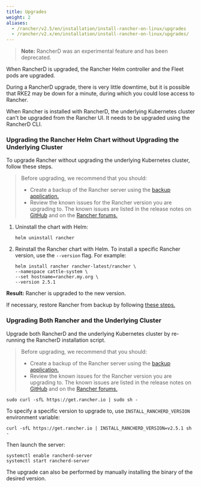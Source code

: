 ```yaml
---
title: Upgrades
weight: 2
aliases:
  - /rancher/v2.5/en/installation/install-rancher-on-linux/upgrades
  - /rancher/v2.x/en/installation/install-rancher-on-linux/upgrades/
---
```


> **Note:** RancherD was an experimental feature and has been deprecated.

When RancherD is upgraded, the Rancher Helm controller and the Fleet pods are upgraded.

During a RancherD upgrade, there is very little downtime, but it is possible that RKE2 may be down for a minute, during which you could lose access to Rancher.

When Rancher is installed with RancherD, the underlying Kubernetes cluster can't be upgraded from the Rancher UI. It needs to be upgraded using the RancherD CLI.

### Upgrading the Rancher Helm Chart without Upgrading the Underlying Cluster

To upgrade Rancher without upgrading the underlying Kubernetes cluster, follow these steps.

> Before upgrading, we recommend that you should:
> 
> - Create a backup of the Rancher server using the [backup application.]({{<baseurl>}}/rancher/v2.5/en/backups/v2.5/back-up-rancher/)
> - Review the known issues for the Rancher version you are upgrading to. The known issues are listed in the release notes on [GitHub](https://github.com/rancher/rancher/releases) and on the [Rancher forums.](https://forums.rancher.com/c/announcements/12)

1. Uninstall the chart with Helm:

    ```
    helm uninstall rancher
    ```

2. Reinstall the Rancher chart with Helm. To install a specific Rancher version, use the `--version` flag. For example: 

    ```
    helm install rancher rancher-latest/rancher \
    --namespace cattle-system \
    --set hostname=rancher.my.org \
    --version 2.5.1
    ```

**Result:** Rancher is upgraded to the new version.

If necessary, restore Rancher from backup by following [these steps.]({{<baseurl>}}/rancher/v2.5/en/backups/restoring-rancher/)

### Upgrading Both Rancher and the Underlying Cluster

Upgrade both RancherD and the underlying Kubernetes cluster by re-running the RancherD installation script.

> Before upgrading, we recommend that you should:
> 
> - Create a backup of the Rancher server using the [backup application.]({{<baseurl>}}/rancher/v2.5/en/backups/v2.5/back-up-rancher/)
> - Review the known issues for the Rancher version you are upgrading to. The known issues are listed in the release notes on [GitHub](https://github.com/rancher/rancher/releases) and on the [Rancher forums.](https://forums.rancher.com/c/announcements/12)

```
sudo curl -sfL https://get.rancher.io | sudo sh -
```

To specify a specific version to upgrade to, use `INSTALL_RANCHERD_VERSION` environment variable:

```
curl -sfL https://get.rancher.io | INSTALL_RANCHERD_VERSION=v2.5.1 sh -
```

Then launch the server:

```
systemctl enable rancherd-server
systemctl start rancherd-server
```

The upgrade can also be performed by manually installing the binary of the desired version.


